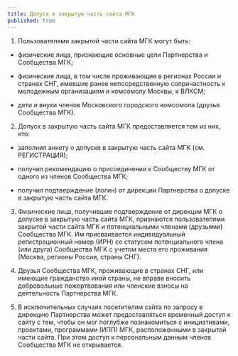 ```yaml
---
title: Допуск в закрытую часть сайта МГК
published: true
---
```



1. Пользователями закрытой части сайта МГК могут быть:

* физические лица, признающие основные цели Партнерства и Сообщества МГК;

* физические лица, в том числе проживающие в регионах России и странах СНГ, имевшие ранее непосредственную сопричастность к молодежным организациям и комсомолу Москвы, к ВЛКСМ;

* дети и внуки членов Московского городского комсомола (друзья Сообщества МГК).

2. Допуск в закрытую часть сайта МГК предоставляется тем из них, кто:

* заполнил анкету о допуске в закрытую часть сайта МГК (см. РЕГИСТРАЦИЯ);

* получил рекомендацию о присоединении к Сообществу МГК от одного из членов Сообщества МГК;

* получил подтверждение (логин) от дирекции Партнерства о допуске в закрытую часть сайта МГК.

3. Физические лица, получившие подтверждение от дирекции МГК о допуске в закрытую часть сайта МГК, признаются пользователями закрытой части сайта МГК и потенциальными членами (друзьями) Сообщества МГК. Им присваивается индивидуальный регистрационный номер (ИРН) со статусом потенциального члена (или друга) Сообщества МГК с учетом места его проживания (Москва, регионы России, страны СНГ).

4. Друзья Сообщества МГК, проживающие в странах СНГ, или имеющие гражданство иной страны, не вправе вносить добровольные пожертвования или членские взносы на деятельность Партнерства МГК.

5. В исключительных случаях посетителям сайта по запросу в дирекцию Партнерства может предоставляться временный доступ к сайту с тем, чтобы он мог поглубже познакомиться с инициативами, проектами, программами (ИПП) МГК, расположенными в закрытой части сайта. При этом доступ к персональным данным членов Сообщества МГК не открывается.

